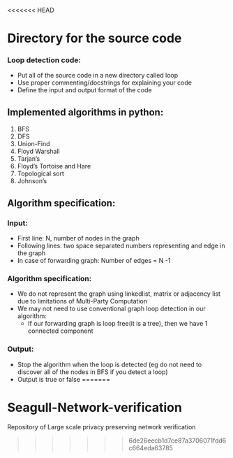 <<<<<<< HEAD
# Directory for the source code

### Loop detection code:
* Put all of the source code in a new directory called loop
* Use proper commenting/docstrings for explaining your code
* Define the input and output format of the code

## Implemented algorithms in python:
1. BFS
2. DFS
3. Union-Find
4. Floyd Warshall
5. Tarjan’s
6. Floyd’s Tortoise and Hare 
7. Topological sort
8. Johnson’s 

## Algorithm specification:
### Input:
* First line: N, number of nodes in the graph
* Following lines: two space separated numbers representing and edge in the graph
* In case of forwarding graph: Number of edges = N -1 

### Algorithm specification:
* We do not represent the graph using linkedlist, matrix or adjacency list due to limitations of Multi-Party Computation 
* We may not need to use conventional graph loop detection in our algorithm:
  * If our forwarding graph is loop free(it is a tree), then we have 1 connected component

### Output:
* Stop the algorithm when the loop is detected (eg do not need to discover all of the nodes in BFS if you detect a loop)
* Output is true or false 
=======
# Seagull-Network-verification
Repository of Large scale privacy preserving network verification 
>>>>>>> 6de26eecb1d7ce87a3706071fdd6c664eda63785
